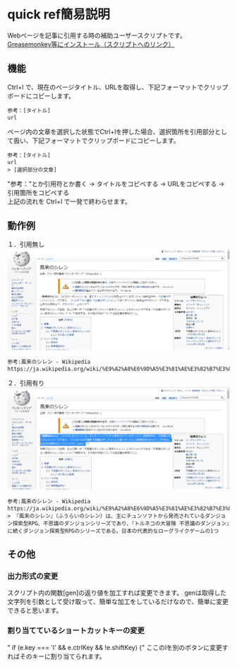# quick ref簡易説明
Webページを記事に引用する時の補助ユーザースクリプトです。  
[Greasemonkey等にインストール（スクリプトへのリンク）](https://github.com/asamichi/quick_ref/raw/master/quick_ref.user.js)
## 機能
Ctrl+l で、現在のページタイトル、URLを取得し、下記フォーマットでクリップボードにコピーします。
```
参考：[タイトル]
url
```
ページ内の文章を選択した状態でCtrl+lを押した場合、選択箇所を引用部分として扱い、下記フォーマットでクリップボードにコピーします。
```
参考：[タイトル]
url
> [選択部分の文章]
```
"参考："とか引用符とか書く → タイトルをコピペする → URLをコピペする → 引用箇所をコピペする  
上記の流れを Ctrl+l で一発で終わらせます。

## 動作例
１．引用無し
![image](./img/notselected.jpg)
```
参考:風来のシレン - Wikipedia
https://ja.wikipedia.org/wiki/%E9%A2%A8%E6%9D%A5%E3%81%AE%E3%82%B7%E3%83%AC%E3%83%B3
```

２．引用有り
![image](./img/selected.jpg)
```
参考:風来のシレン - Wikipedia
https://ja.wikipedia.org/wiki/%E9%A2%A8%E6%9D%A5%E3%81%AE%E3%82%B7%E3%83%AC%E3%83%B3
> 『風来のシレン』（ふうらいのシレン）は、主にチュンソフトから発売されているダンジョン探索型RPG、不思議のダンジョンシリーズであり、『トルネコの大冒険 不思議のダンジョン』に続くダンジョン探索型RPGのシリーズである。日本の代表的なローグライクゲームの1つ
```
## その他
### 出力形式の変更
スクリプト内の関数[gen]の返り値を加工すれば変更できます。
genは取得した文字列を引数として受け取って、簡単な加工をしているだけなので、簡単に変更できると思います。

### 割り当てているショートカットキーの変更
"   if (e.key === 'l' && e.ctrlKey && !e.shiftKey) {"
ここのlを別のボタンに変更すればそのキーに割り当てられます。
